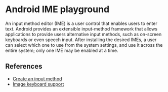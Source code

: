 # Android IME playground

An input method editor (IME) is a user control that enables users to enter text. Android provides an extensible input-method framework that allows applications to provide users alternative input methods, such as on-screen keyboards or even speech input. After installing the desired IMEs, a user can select which one to use from the system settings, and use it across the entire system; only one IME may be enabled at a time.

## References

- [Create an input method](https://developer.android.com/guide/topics/text/creating-input-method)
- [Image keyboard support](https://developer.android.com/guide/topics/text/image-keyboard)
